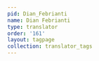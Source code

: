 ```yaml
---
pid: Dian_Febrianti
name: Dian Febrianti
type: translator
order: '161'
layout: tagpage
collection: translator_tags
---
```

